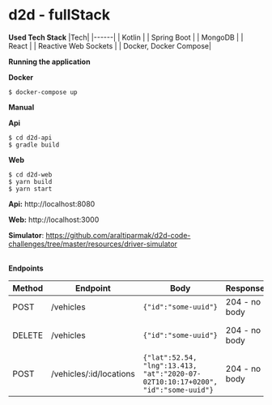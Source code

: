 # d2d - fullStack

**Used Tech Stack**
|Tech|
|------|
| Kotlin      | 
| Spring Boot |
| MongoDB     |
| React       |
| Reactive Web Sockets  |
| Docker, Docker Compose|

**Running the application**<br/>

**Docker**
```
$ docker-compose up  
```

**Manual** 

**Api**
```
$ cd d2d-api
$ gradle build
```


**Web**
```
$ cd d2d-web
$ yarn build
$ yarn start
```

**Api:** http://localhost:8080 

**Web:** http://localhost:3000

**Simulator**: https://github.com/araltiparmak/d2d-code-challenges/tree/master/resources/driver-simulator
<br/>
<br/>

**Endpoints**

| Method | Endpoint | Body | Response | Description |
| -----------| --------------|----|----|------------ |
| POST | /vehicles	| ```{"id":"some-uuid"}``` |  204 - no body  | Vehicle Registration |
| DELETE | /vehicles	|```{"id":"some-uuid"}``` |  204 - no body  | Vehicle De-Registration |
| POST | /vehicles/:id/locations	|```{"lat":52.54, "lng":13.413, "at":"2020-07-02T10:10:17+0200", "id":"some-uuid"}```| 204 - no body  |  Vehicle Location Update |
